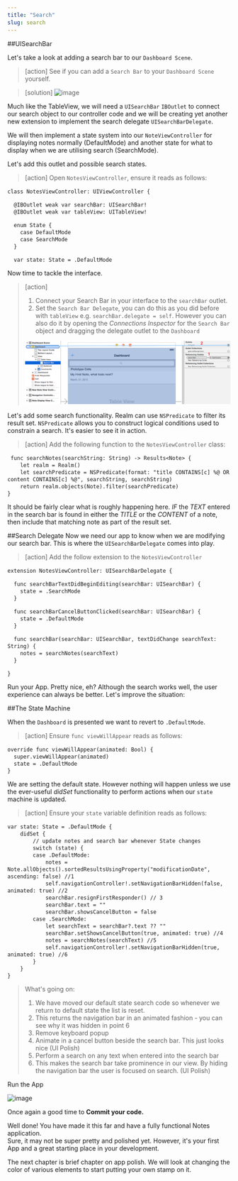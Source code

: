 ```yaml
---
title: "Search"
slug: search
---     
```


##UISearchBar

Let's take a look at adding a search bar to our `Dashboard Scene`.

> [action]
> See if you can add a `Search Bar` to your `Dashboard Scene` yourself.

> [solution]
> ![image](add_search_bar.png)

Much like the TableView, we will need a `UISearchBar` `IBOutlet` to connect our search object to our controller code and we will be creating yet another new extension
to implement the search delegate `UISearchBarDelegate`.

We will then implement a state system into our `NoteViewController` for displaying notes normally (DefaultMode) and another state for what to display when we are utilising search (SearchMode).

Let's add this outlet and possible search states.

> [action]
> Open `NotesViewController`, ensure it reads as follows:
>
	class NotesViewController: UIViewController {
> 
      @IBOutlet weak var searchBar: UISearchBar!
      @IBOutlet weak var tableView: UITableView!
> 
      enum State {
        case DefaultMode
        case SearchMode
      }
>     
      var state: State = .DefaultMode
>

Now time to tackle the interface.
     
> [action]
> 1. Connect your Search Bar in your interface to the `searchBar` outlet.
> 2. Set the `Search Bar Delegate`, you can do this as you did before with `tableView` e.g. `searchBar.delegate = self`. However 
> you can also do it by opening the *Connections Inspector* for the `Search Bar` object and dragging the delegate outlet to the `Dashboard`
>
> ![image](search_delegate_connect.png)
>

Let's add some search functionality. Realm can use `NSPredicate` to filter its result set. 
`NSPredicate` allows you to construct logical conditions used to constrain a search.  It's easier to see it in action.

> [action]
> Add the following function to the `NotesViewController` class:
>
     func searchNotes(searchString: String) -> Results<Note> {
        let realm = Realm()
        let searchPredicate = NSPredicate(format: "title CONTAINS[c] %@ OR content CONTAINS[c] %@", searchString, searchString)
        return realm.objects(Note).filter(searchPredicate)
    }
>
    
It should be fairly clear what is roughly happening here. 
*IF* the *TEXT* entered in the search bar is found in either the *TITLE* or the *CONTENT* of a note, then include that matching note as part of the result set.

##Search Delegate
Now we need our app to know when we are modifying our search bar. This is where the `UISearchBarDelegate` comes into play.

> [action]
> Add the follow extension to the `NotesViewController`
>
    extension NotesViewController: UISearchBarDelegate {
>    
      func searchBarTextDidBeginEditing(searchBar: UISearchBar) {
        state = .SearchMode
      }
>      
      func searchBarCancelButtonClicked(searchBar: UISearchBar) {
        state = .DefaultMode
      }
>      
      func searchBar(searchBar: UISearchBar, textDidChange searchText: String) {
        notes = searchNotes(searchText)
      }
>    
    }
>
    
Run your App. Pretty nice, eh? Although the search works well, the user experience can always be better.  Let's improve the situation:
    
##The State Machine
 
When the `Dashboard` is presented we want to revert to `.DefaultMode`.
 
> [action]
> Ensure `func viewWillAppear` reads as follows:
> 
    override func viewWillAppear(animated: Bool) {
      super.viewWillAppear(animated)
      state = .DefaultMode
    }
 
We are setting the default state. However nothing will happen unless we use the ever-useful *didSet* functionality to perform actions when our `state` machine is updated.

> [action]
> Ensure your `state` variable definition reads as follows:
>
    var state: State = .DefaultMode {
        didSet {
            // update notes and search bar whenever State changes
            switch (state) {
            case .DefaultMode:
                notes = Note.allObjects().sortedResultsUsingProperty("modificationDate", ascending: false) //1 
                self.navigationController!.setNavigationBarHidden(false, animated: true) //2
                searchBar.resignFirstResponder() // 3
                searchBar.text = "" 
                searchBar.showsCancelButton = false
            case .SearchMode:
                let searchText = searchBar?.text ?? ""
                searchBar.setShowsCancelButton(true, animated: true) //4
                notes = searchNotes(searchText) //5
                self.navigationController!.setNavigationBarHidden(true, animated: true) //6
            }
        }
    }
>    
> What's going on:
> 1. We have moved our default state search code so whenever we return to default state the list is reset.
> 2. This returns the navigation bar in an animated fashion - you can see why it was hidden in point 6
> 3. Remove keyboard popup
> 4. Animate in a cancel button beside the search bar. This just looks nice (UI Polish)
> 5. Perform a search on any text when entered into the search bar
> 6. This makes the search bar take prominence in our view. By hiding the navigation bar the user is focused on search. (UI Polish)
>

Run the App

![image](simulator_search.png)

Once again a good time to **Commit your code.**

Well done! You have made it this far and have a fully functional Notes application.  
Sure, it may not be super pretty and polished yet. However, it's your first App and a great starting place in your development.

The next chapter is brief chapter on app polish. We will look at changing the color of various elements to start putting your own stamp on it.


